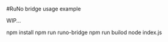 #RuNo bridge usage example

WIP...

  npm install
  npm run runo-bridge
  npm run builod
  node index.js
